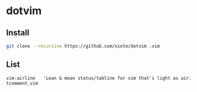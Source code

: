 # dotvim

## Install
```bash
git clone --recursive https://github.com/xiote/dotvim .vim
```

## List
```
vim-airline   'Lean & mean status/tabline for vim that's light as air.
tcomment_vim
```
